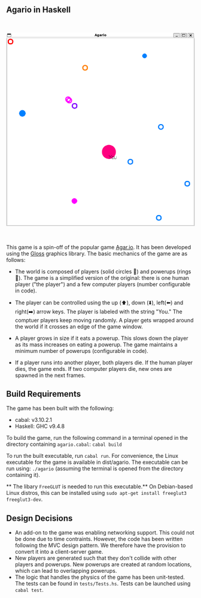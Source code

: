 ## Agario in Haskell ##

<br> 

![screenshot](agario-game.png)

<br>

This game is a spin-off of the popular game  [Agar.io](https://agar.io/). It has been developed using the [Gloss](https://hackage.haskell.org/package/gloss) graphics library. The basic mechanics of the game are as follows:

- The world is composed of players (solid circles 🔴) and powerups (rings 🔘). The game is a simplified version of the original: there is one human player ("the player") and a few computer players (number configurable in code).

- The player can be controlled using the up (⬆️), down (⬇️), left(⬅️) and right(➡️) arrow keys. The player is labeled with the string "You." The comptuer players keep moving randomly. A player gets wrapped around the world if it crosses an edge of the game window. 

- A player grows in size if it eats a powerup. This slows down the player as its mass increases on eating a powerup. The game maintains a minimum number of powerups (configurable in code).

- If a player runs into another player, both players die. If the human player dies, the game ends. If two computer players die, new ones are spawned in the next frames. 

## Build Requirements ##
The game has been built with the following:
- cabal: v3.10.2.1
- Haskell: GHC v9.4.8

To build the game, run the following command in a terminal opened in the directory containing ```agario.cabal```: ```cabal build```

To run the built executable, run ```cabal run```. For convenience, the Linux executable for the game is available in dist/agario. The executable can be run using: ```./agario``` (assuming the terminal is opened from the directory containing it). 

** The libary ```FreeGLUT``` is needed to run this executable.** On Debian-based Linux distros, this can be installed using ```sudo apt-get install freeglut3 freeglut3-dev```.

## Design Decisions ##
- An add-on to the game was enabling networking support. This could not be done due to time contraints. However, the code has been written following the MVC design pattern. We therefore have the provision to convert it into a client-server game.
- New players are generated such that they don't collide with other players and powerups. New powerups are created at random locations, which can lead to overlapping powerups.  
- The logic that handles the physics of the game has been unit-tested. The tests can be found in ```tests/Tests.hs```. Tests can be launched using ```cabal test```. 
